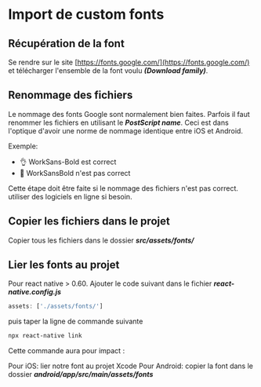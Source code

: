 # Import de custom fonts

## Récupération de la font

Se rendre sur le site [https://fonts.google.com/](https://fonts.google.com/) et télécharger l'ensemble de la font voulu ***(Download family)***.

## Renommage des fichiers

Le nommage des fonts Google sont normalement bien faites. Parfois il faut renommer les fichiers en utilisant le ***PostScript name***. Ceci est dans l'optique d'avoir une norme de nommage identique entre iOS et Android.

Exemple: 
- :ok_hand: WorkSans-Bold est correct
- :hankey: WorkSansBold n'est pas correct

Cette étape doit être faite si le nommage des fichiers n'est pas correct. utiliser des logiciels en ligne si besoin.

## Copier les fichiers dans le projet

Copier tous les fichiers dans le dossier ***src/assets/fonts/***

## Lier les fonts au projet

Pour react native > 0.60. Ajouter le code suivant dans le fichier ***react-native.config.js***

```js
assets: ['./assets/fonts/']
```

puis taper la ligne de commande suivante 

```zsh
npx react-native link
```

Cette commande aura pour impact :

Pour iOS: lier notre font au projet Xcode
Pour Android: copier la font dans le dossier ***android/app/src/main/assets/fonts***
